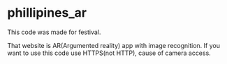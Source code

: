 # phillipines_ar
This code was made for festival.

That website is AR(Argumented reality) app with image recognition. If you want to use this code use HTTPS(not HTTP), cause of camera access.
